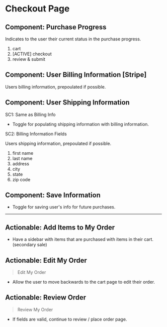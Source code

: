 # Checkout Page

## Component: Purchase Progress

Indicates to the user their current status in the purchase progress.

1. cart
2. [ACTIVE] checkout
3. review & submit

## Component: User Billing Information [Stripe]

Users billing information, prepoulated if possible.

## Component: User Shipping Information

SC1: Same as Billing Info

- Toggle for populating shipping information with billing information.

SC2: Billing Information Fields

Users shipping information, prepoulated if possible.

1. first name
2. last name
3. address
4. city
5. state
6. zip code

## Component: Save Information

- Toggle for saving user's info for future purchases.

---
## Actionable: Add Items to My Order
- Have a sidebar with items that are purchased with items in their cart. (secondary sale)


## Actionable: Edit My Order

>Edit My Order

- Allow the user to move backwards to the cart page to edit their order.

## Actionable: Review Order

>Review My Order

- If fields are valid, continue to review / place order page.
